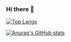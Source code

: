 ### Hi there 👋
[![Top Langs](https://github-readme-stats.vercel.app/api/top-langs/?username=Yuvincentxuan&layout=compact&show_icons=true&theme=tokyonight?count_private=true)](https://github.com/anuraghazra/github-readme-stats)

[![Anurag's GitHub stats](https://github-readme-stats.vercel.app/api?username=YuVincentxuan)](https://github.com/anuraghazra/github-readme-stats)

<!--
**YuVincentxuan/YuVincentxuan** is a ✨ _special_ ✨ repository because its `README.md` (this file) appears on your GitHub profile.

Here are some ideas to get you started:

- 🔭 I’m currently working on ...
- 🌱 I’m currently learning ...
- 👯 I’m looking to collaborate on ...
- 🤔 I’m looking for help with ...
- 💬 Ask me about ...
- 📫 How to reach me: ...
- 😄 Pronouns: ...
- ⚡ Fun fact: ...
-->
